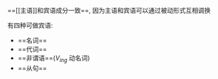 ==[[主语]]和宾语成分一致==, 因为主语和宾语可以通过被动形式互相调换

有四种可做宾语:
- ==名词==
- ==代词==
- ==非谓语==($V_{ing}$ 动名词)
- ==从句==